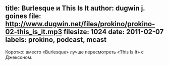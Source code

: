 title: Burlesque и This Is It
author: dugwin j. goines
file: http://www.dugwin.net/files/prokino/prokino-02-this_is_it.mp3
filesize: 1024
date: 2011-02-07
labels: prokino, podcast, mcast
---
Коротко: вместо «Burlesque» лучше пересмотреть «This Is It» с Джексоном.

